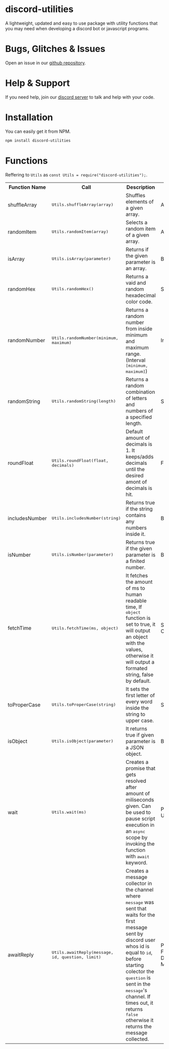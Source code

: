 # discord-utilities
A lightweight, updated and easy to use package with utility functions that you may need when developing a discord bot or javascript programs.

# Bugs, Glitches & Issues
Open an issue in our <a href="https://github.com/MrAugu/discord-utils"> github repository</a>.

# Help & Support
If you need help, join our <a href="https://discord.gg/6xR9ruy">discord server</a> to talk and help with your code.

# Installation
You can easily get it from NPM.
```txt
npm install discord-utilities
```

# Functions
Reffering to `Utils` as `const Utils = require("discord-utilities");`.

<table style="width:100%">
  <tr>
    <th>Function Name</th>
    <th>Call</th> 
    <th>Description</th>
    <th>Output</th>
  </tr>
  <tr>
    <td>shuffleArray</td>
    <td><kbd>Utils.shuffleArray(array)</kbd></td> 
    <td>Shuffles elements of a given array.</td>
    <td>Array</td>
  </tr>
  <tr>
    <td>randomItem</td>
    <td><kbd>Utils.randomItem(array)</kbd></td> 
    <td>Selects a random item of a given array.</td> 
    <td>ArrayItem</td>
  </tr>
  <tr>
    <td>isArray</td>
    <td><kbd>Utils.isArray(parameter)</kbd></td> 
    <td>Returns if the given parameter is an array.</td> 
    <td>Boolean</td>
  </tr>
  <tr>
    <td>randomHex</td>
    <td><kbd>Utils.randomHex()</kbd></td> 
    <td>Returns a vaid and random hexadecimal color code.</td> 
    <td>String</td>
  </tr>
  <tr>
    <td>randomNumber</td>
    <td><kbd>Utils.randomNumber(minimum, maximum)</kbd></td> 
    <td>Returns a random number from inside minimum and maximum range. (Interval <kbd>[minimum, maximum]</kbd>)</td> 
    <td>Integer</td>
  </tr>
  <tr>
    <td>randomString</td>
    <td><kbd>Utils.randomString(length)</kbd></td> 
    <td>Returns a random combination of letters and numbers of a specified length.</td> 
    <td>String</td>
  </tr>
  <tr>
    <td>roundFloat</td>
    <td><kbd>Utils.roundFloat(float, decimals)</kbd></td> 
    <td>Default amount of decimals is 1. It keeps/adds decimals until the desired amont of decimals is hit.</td> 
    <td>Float</td>
  </tr>
  <tr>
    <td>includesNumber</td>
    <td><kbd>Utils.includesNumber(string)</kbd></td> 
    <td>Returns true if the string contains any numbers inside it.</td> 
    <td>Boolean</td>
  </tr>
  <tr>
    <td>isNumber</td>
    <td><kbd>Utils.isNumber(parameter)</kbd></td> 
    <td>Returns true if the given parameter is a finited number.</td> 
    <td>Boolean</td>
  </tr>
  <tr>
    <td>fetchTime</td>
    <td><kbd>Utils.fetchTime(ms, object)</kbd></td> 
    <td>It fetches the amount of ms to human readable time, If <kbd>object</kbd> function is set to true, it will output an object with the values, otherwise it will output a formated string, false by default.</td> 
    <td>String or Object</td>
  </tr>
  <tr>
    <td>toProperCase</td>
    <td><kbd>Utils.toProperCase(string)</kbd></td> 
    <td>It sets the first letter of every word inside the string to upper case.</td> 
    <td>String</td>
  </tr>
  <tr>
    <td>isObject</td>
    <td><kbd>Utils.isObject(parameter)</kbd></td> 
    <td>It returns true if given parameter is a JSON object.</td> 
    <td>Boolean</td>
  </tr>
  <tr>
    <td>wait</td>
    <td><kbd>Utils.wait(ms)</kbd></td> 
    <td>Creates a promise that gets resolved after amount of miliseconds given. Can be used to pause script execution in an <kbd>async</kbd> scope by invoking the function with <kbd>await</kbd> keyword.</td> 
    <td>Promise - Undefined</td>
  </tr>
  <tr>
    <td>awaitReply</td>
    <td><kbd>Utils.awaitReply(message, id, question, limit)</kbd></td> 
    <td>Creates a message collector in the channel where <kbd>message</kbd> was sent that waits for the first message sent by discord user whos id is equal to <kbd>id</kbd>, before starting colector the <kbd>question</kbd> is sent in the <kbd>message</kbd>'s channel. If times out, it returns <kbd>false</kbd> otherwise it returns the message collected.</td> 
    <td>Promise - False or Discord Message</td>
  </tr>
</table>
